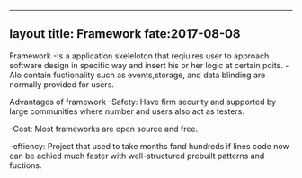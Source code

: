 
---
layout
title: Framework
fate:2017-08-08
---

Framework
-Is a application skeleloton that reqiuires  user to approach software design in specific way and insert his or her logic at certain poits.
-Alo contain fuctionality  such as events,storage, and data blinding  are  normally provided for users.

Advantages of framework
-Safety: Have firm security  and supported  by large  communities  where number and users  also act as testers.

-Cost: Most frameworks are open source and free.

-effiency: Project  that used to take months fand hundreds if lines code now can be achied  much faster with well-structured prebuilt patterns and fuctions.
